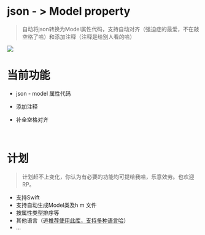 # json - > Model property 

> 自动将json转换为Model属性代码，支持自动对齐（强迫症的最爱，不在敲空格了哈）和添加注释（注释是给别人看的哈）




![](1.gif)



# 当前功能

- json - model 属性代码


- 添加注释
- 补全空格对齐

  ​

# 计划

> 计划赶不上变化，你认为有必要的功能均可提给我哈，乐意效劳。也欢迎RP。

- 支持Swift
- 支持自动生成Model类及h m 文件
- 按属性类型排序等
- 其他语言（逃[推荐使用此库，支持多种语言哈](https://github.com/Ahmed-Ali/JSONExport)）
- ...

